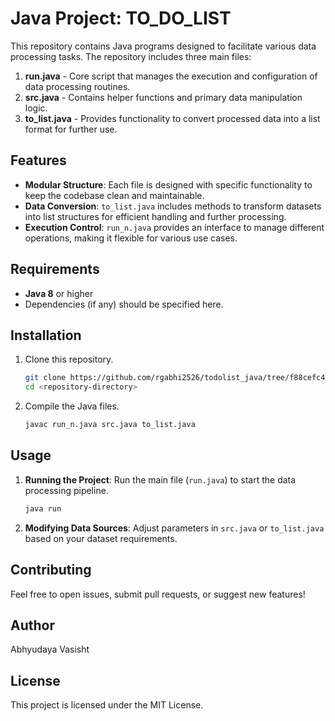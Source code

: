 
# Java Project: TO_DO_LIST

This repository contains Java programs designed to facilitate various data processing tasks. The repository includes three main files:

1. **run.java** - Core script that manages the execution and configuration of data processing routines.
2. **src.java** - Contains helper functions and primary data manipulation logic.
3. **to_list.java** - Provides functionality to convert processed data into a list format for further use.

## Features

- **Modular Structure**: Each file is designed with specific functionality to keep the codebase clean and maintainable.
- **Data Conversion**: `to_list.java` includes methods to transform datasets into list structures for efficient handling and further processing.
- **Execution Control**: `run_n.java` provides an interface to manage different operations, making it flexible for various use cases.

## Requirements

- **Java 8** or higher
- Dependencies (if any) should be specified here.

## Installation

1. Clone this repository.
   ```bash
   git clone https://github.com/rgabhi2526/todolist_java/tree/f88cefc49170eef609d798f4ed48cb1e9b2f4f4d
   cd <repository-directory>
   ```
2. Compile the Java files.
   ```bash
   javac run_n.java src.java to_list.java
   ```

## Usage

1. **Running the Project**:
   Run the main file (`run.java`) to start the data processing pipeline.
   ```bash
   java run
   ```

2. **Modifying Data Sources**:
   Adjust parameters in `src.java` or `to_list.java` based on your dataset requirements.

## Contributing

Feel free to open issues, submit pull requests, or suggest new features!

## Author

Abhyudaya Vasisht

## License

This project is licensed under the MIT License.
